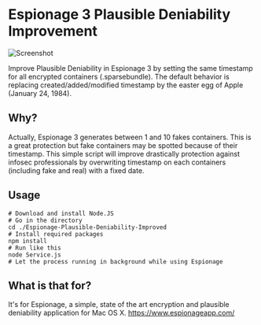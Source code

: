 Espionage 3 Plausible Deniability Improvement
=============================================

![Screenshot](https://github.com/pwnsdx/Espionage-Plausible-Deniability-Improved/raw/master/screenshot.png)

Improve Plausible Deniability in Espionage 3 by setting the same timestamp for all encrypted containers (.sparsebundle). The default behavior is replacing created/added/modified timestamp by the easter egg of Apple (January 24, 1984).

Why?
-----

Actually, Espionage 3 generates between 1 and 10 fakes containers. This is a great protection but fake containers may be spotted because of their timestamp. This simple script will improve drastically protection against infosec professionals by overwriting timestamp on each containers (including fake and real) with a fixed date.

Usage
-----

```
# Download and install Node.JS
# Go in the directory
cd ./Espionage-Plausible-Deniability-Improved
# Install required packages
npm install
# Run like this
node Service.js
# Let the process running in background while using Espionage
```

What is that for?
-----
It's for Espionage, a simple, state of the art encryption and plausible deniability application for Mac OS X. https://www.espionageapp.com/